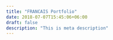 ```yaml
---
title: "FRANCAIS Portfolio"
date: 2018-07-07T15:45:06+06:00
draft: false
description: "This is meta description"
---
```

